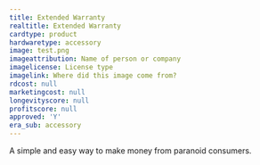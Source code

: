```yaml
---
title: Extended Warranty
realtitle: Extended Warranty
cardtype: product
hardwaretype: accessory
image: test.png
imageattribution: Name of person or company
imagelicense: License type
imagelink: Where did this image come from?
rdcost: null
marketingcost: null
longevityscore: null
profitscore: null
approved: 'Y'
era_sub: accessory
---
```


A simple and easy way to make money from paranoid consumers.
